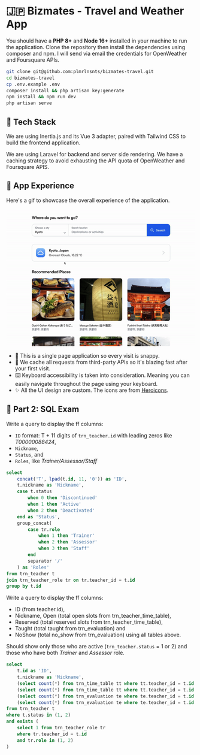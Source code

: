# 🇯🇵 Bizmates - Travel and Weather App

You should have a **PHP 8+** and **Node 16+** installed in your machine to run the application. Clone the repository then install the dependencies using composer and npm. I will send via email the credentials for OpenWeather and Foursquare APIs.

```bash
git clone git@github.com:plmrlnsnts/bizmates-travel.git
cd bizmates-travel
cp .env.example .env
composer install && php artisan key:generate
npm install && npm run dev
php artisan serve
```

## 🥞 Tech Stack

 We are using Inertia.js and its Vue 3 adapter, paired with Tailwind CSS to build the frontend application.

 We are using Laravel for backend and server side rendering. We have a caching strategy to avoid exhausting the API quota of OpenWeather and Foursquare APIS.

## 🚀 App Experience

Here's a gif to showcase the overall experience of the application.

![Demo GIF](./docs/demo.gif)

- 🤖 This is a single page application so every visit is snappy.
- 💨 We cache all requests from third-party APIs so it's blazing fast after your first visit.
- ⌨️ Keyboard accessibility is taken into consideration. Meaning you can easily navigate throughout the page using your keyboard.
- ✨ All the UI design are custom. The icons are from [Heroicons](https://heroicons.com/]).

## 📀 Part 2: SQL Exam

Write a query to display the ff columns:
- `ID` format: T + 11 digits of `trn_teacher.id` with leading zeros like *T00000088424*,
- `Nickname`,
- `Status`, and
- `Roles`, like *Trainer/Assessor/Staff*

```sql
select
    concat('T', lpad(t.id, 11, '0')) as 'ID',
    t.nickname as 'Nickname',
    case t.status
        when 0 then 'Discontinued'
        when 1 then 'Active'
        when 2 then 'Deactivated'
    end as 'Status',
    group_concat(
        case tr.role
            when 1 then 'Trainer'
            when 2 then 'Assessor'
            when 3 then 'Staff'
        end
        separator '/'
    ) as 'Roles'
from trn_teacher t
join trn_teacher_role tr on tr.teacher_id = t.id
group by t.id
```

Write a query to display the ff columns:
- ID (from teacher.id),
- Nickname, Open (total open slots from trn_teacher_time_table),
- Reserved (total reserved slots from trn_teacher_time_table),
- Taught (total taught from trn_evaluation) and
- NoShow (total no_show from trn_evaluation) using all tables above.

Should show only those who are active (`trn_teacher.status` = 1 or 2) and those who have both *Trainer* and *Assessor* role.

```sql
select
    t.id as 'ID',
    t.nickname as 'Nickname',
    (select count(*) from trn_time_table tt where tt.teacher_id = t.id and tt.status = 1) as 'Open',
    (select count(*) from trn_time_table tt where tt.teacher_id = t.id and tt.status = 3) as 'Reserved',
    (select count(*) from trn_evaluation te where te.teacher_id = t.id and te.result = 1) as 'Taught',
    (select count(*) from trn_evaluation te where te.teacher_id = t.id and te.result = 2) as 'No Show'
from trn_teacher t
where t.status in (1, 2)
and exists (
    select 1 from trn_teacher_role tr
    where tr.teacher_id = t.id
    and tr.role in (1, 2)
)
```
